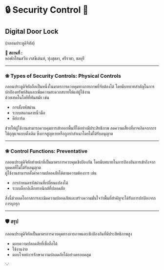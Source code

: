 # 🔒 Security Control 🔑  
## **Digital Door Lock**  
(กลอนประตูดิจิทัล)  

**📍 สถานที่ :**  
หอพักโฮมสวีท เรสซิเด้นท์, ทุ่งสุขลา, ศรีราชา, ชลบุรี  


---



### ❀ **Types of Security Controls: Physical Controls**  
กลอนประตูดิจิทัลถือเป็นหนึ่งในมาตรการควบคุมทางกายภาพที่จับต้องได้ โดยมีบทบาทสำคัญในการปกป้องทรัพย์สินและเพิ่มความสะดวกสบายให้แก่ผู้ใช้งาน  
ด้วยเทคโนโลยีที่ทันสมัย เช่น  

- การตั้งรหัสผ่าน  
- ระบบสแกนลายนิ้วมือ  
- คีย์การ์ด  

ช่วยให้ผู้ใช้งานสามารถควบคุมการเข้าออกพื้นที่ได้อย่างมีประสิทธิภาพ ลดความเสี่ยงที่อาจเกิดจากการใช้กุญแจแบบดั้งเดิม ซึ่งอาจสูญหายหรือถูกทำสำเนาโดยไม่ได้รับอนุญาต  

---

### ❀ **Control Functions: Preventative**  
กลอนประตูดิจิทัลทำหน้าที่เป็นมาตรการควบคุมเชิงป้องกัน โดยมีบทบาทในการป้องกันการเข้าถึงจากบุคคลที่ไม่ได้รับอนุญาต  
ผู้ใช้งานสามารถตั้งค่าความปลอดภัยได้ตามความต้องการ เช่น  

- การกำหนดรหัสผ่านที่เปลี่ยนแปลงได้  
- ระบบล็อกอิเล็กทรอนิกส์ที่ปลอดภัย  

สิ่งนี้ช่วยลดโอกาสการละเมิดความปลอดภัยและสร้างความมั่นใจว่าพื้นที่สำคัญจะได้รับการปกป้องจากการบุกรุก  

---

### 🛡️ **สรุป**  
กลอนประตูดิจิทัลเป็นมาตรการควบคุมทางกายภาพและเชิงป้องกันที่มีประสิทธิภาพสูง  
- มอบความปลอดภัยที่เชื่อถือได้  
- ใช้งานง่าย  
- ตอบโจทย์การรักษาความปลอดภัยได้อย่างครอบคลุม  

˙ᵕ˙
